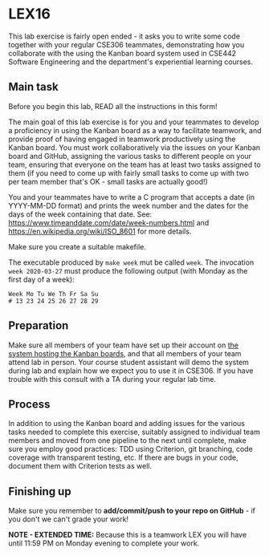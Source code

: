 # LEX16
This lab exercise is fairly open ended - it asks you to write some code together with your regular CSE306 teammates, demonstrating how you collaborate with the using the Kanban board system used in CSE442 Software Engineering and the department's experiential learning courses.

## Main task
Before you begin this lab, READ all the instructions in this form!

The main goal of this lab exercise is for you and your teammates to develop a proficiency in using the Kanban board as a way to facilitate teamwork, and provide proof of having engaged in teamwork productively using the Kanban board.  You must work collaboratively via the issues on your Kanban board and GitHub, assigning the various tasks to different people on your team, ensuring that everyone on the team has at least two tasks assigned to them (if you need to come up with fairly small tasks to come up with two per team member that's OK - small tasks are actually good!)

You and your teammates have to write a C program that accepts a date (in YYYY-MM-DD format) and prints the week number  and the dates for the days of the week containing that date.  See: https://www.timeanddate.com/date/week-numbers.html and https://en.wikipedia.org/wiki/ISO_8601 for more details.

Make sure you create a suitable makefile.

The executable produced by ```make week``` mut be called ```week```.  The invocation ```week 2020-03-27``` must produce the following output (with Monday as the first day of a week):

```Week Mo Tu We Th Fr Sa Su```  
```# 13 23 24 25 26 27 28 29```

## Preparation
Make sure all members of your team have set up their account on [the system hosting the Kanban boards](https://webdev.cse.buffalo.edu/pmtool), and that all members of your team attend lab in person.  Your course student assistant will demo the system during lab and explain how we expect you to use it in CSE306.  If you have trouble with this consult with a TA during your regular lab time.

## Process
In addition to using the Kanban board and adding issues for the various tasks needed to complete this exercise, suitably assigned to individual team members and moved from one pipeline to the next until complete, make sure you employ good practices: TDD using Criterion, git branching, code coverage with transparent testing, etc.  If there are bugs in your code, document them with Criterion tests as well.

## Finishing up
Make sure you remember to **add/commit/push to your repo on GitHub** - if you don't we can't grade your work!

**NOTE - EXTENDED TIME:** Because this is a teamwork LEX you will have until 11:59 PM on Monday evening to complete your work.
